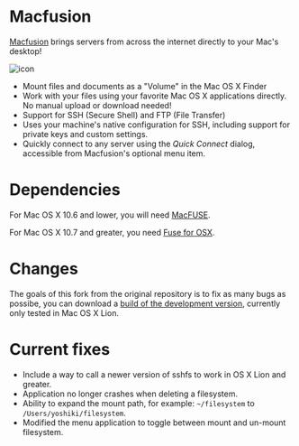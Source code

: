Macfusion
=========

[Macfusion][] brings servers from across the internet directly to your Mac's desktop!

![icon](https://github.com/downloads/ElDeveloper/macfusion2/macfusionIcon.png)

- Mount files and documents as a "Volume" in the Mac OS X Finder
- Work with your files using your favorite Mac OS X applications directly. No manual upload or download needed!
- Support for SSH (Secure Shell) and FTP (File Transfer)
- Uses your machine's native configuration for SSH, including support for private keys and custom settings.
- Quickly connect to any server using the *Quick Connect* dialog, accessible from Macfusion's optional menu item.


Dependencies
============

For Mac OS X 10.6 and lower, you will need [MacFUSE][].

For Mac OS X 10.7 and greater, you need [Fuse for OSX][].

Changes
=======

The goals of this fork from the original repository is to fix as many bugs as possibe, you can download a [build of the development version][], currently only tested in Mac OS X Lion.

Current fixes
=============

- Include a way to call a newer version of sshfs to work in OS X Lion and greater.
- Application no longer crashes when deleting a filesystem.
- Ability to expand the mount path, for example: `~/filesystem` to `/Users/yoshiki/filesystem`. 
- Modified the menu application to toggle between mount and un-mount filesystem.

[Macfusion]:http://macfusionapp.org/releases/Macfusion_2.0.4.zip
[MacFUSE]:http://code.google.com/p/macfuse/
[Fuse for OSX]:http://osxfuse.github.com
[build of the development version]:https://github.com/downloads/ElDeveloper/macfusion2/Macfusion.zip
